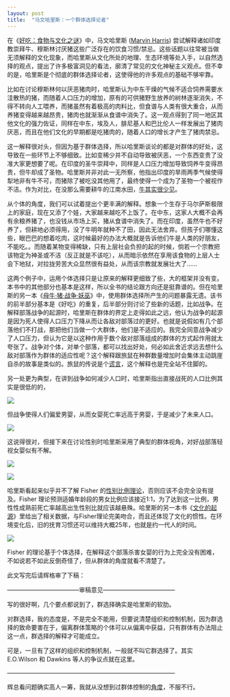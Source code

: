```yaml
---
layout: post
title:  "马文哈里斯：一个群体选择论者"
---
```

在《[好吃：食物与文化之谜](http://book.douban.com/subject/1074668/)》中，马文哈里斯 ([Marvin Harris](https://en.wikipedia.org/wiki/Marvin_Harris)) 尝试解释诸如印度教崇拜牛、穆斯林讨厌猪这些广泛存在的饮食习惯/禁忌。这些话题以往常被当做无须解释的文化现象，而哈里斯从文化所处的地理、生态环境等处入手，以自然选择的观点，提出了许多极富洞见的看法，廓清了常见的文化神秘主义观点。但不幸的是，哈里斯是个彻底的群体选择论者，这使得他的许多观点的基础不够牢靠。
<!-- excerpt break -->

比如在讨论穆斯林何以厌恶猪肉时，哈里斯认为中东干燥的气候不适合饲养需要水洼散热的猪，而随着人口压力的增加，原有的可供猪野生放养的树林逐渐消失，不得不转向人工喂养，而猪虽然有着极高的肉料比，但食谱与人类有很大重合，从而养猪变得越来越昂贵，猪肉也就渐渐从食谱中消失了。这一观点得到了同一地区其他文化的强力佐证，同样在中东，埃及人，腓尼基人和巴比伦人一样发展出了猪肉厌恶，而且在他们文化的早期都是吃猪肉的，随着人口的增长才产生了猪肉禁忌。

这一解释很对头，但因为基于群体选择，所以哈里斯谈论的都是对群体的好处，这导致在一些环节上不够细致。比如变稀少并不自动导致被厌恶，一个东西变贵了没准大家更想要了呢。在印度的圣牛崇拜中，同样是人口压力增加导致饲养牛变得昂贵，但牛却成了圣物。哈里斯并非对此一无所察，他指出印度的旱雨两季气候使得犁地非有牛不可，而猪除了被吃没其他用了，最终使得一个成为了圣物一个被视作不洁。作为对比，在没那么需要耕牛的江南水田，[牛其实很少见](http://headsalon.org/archives/3460.html)。

从个体的角度，我们可以试着提出个更丰满的解释。想象一个生存于马尔萨斯极限上的家庭，现在又添了个娃，大家越来越吃不上饭了。在中东，这家人大概不会再有余粮养猪了，也没钱从市场上买，猪从食谱中消失了。而在印度，虽然牛也不好养了，但耕地必须得用，没了牛明年就种不了田，因此无法舍弃。但孩子们哪懂这些，眼巴巴的想着吃肉，这时候最好的办法大概就是告诉他们牛是人类的好朋友，不能吃。。而随着某物变得稀缺，只有上层社会负担的起的时候，倘若一个宗教把该物定为神圣或不洁（反正就是不该吃），从而暗示依然在享用该食物的上层人士会下地狱，对拉拢劳苦大众显然很有益处，从而该宗教就发展壮大了……

这两个例子中，运用个体选择只是让原来的解释更细致了些，大的框架并没有变。本书中的其他部分也基本是这样，所以全书的结论跟方向还是挺靠谱的。但在哈里斯的另一本《[母牛·猪·战争·妖巫](http://book.douban.com/subject/1787517/)》中，使用群体选择所产生的问题暴露无遗。该书的前半部分基本是《好吃》的重复，后半部分则讨论了些新的话题，比如战争。在解释部落战争的起源时，哈里斯在群体的界定上走得如此之远，他认为战争的起源是因为死人使得人口压力下降从而让各敌对部落过的更好。也就是说假如有几个部落他们不打战，那把他们当做一个大群体，他们是不适应的。我完全同意战争减少了人口压力，但认为它是以这种作用于数个敌对部落组成的群体的方式起作用就太夸张了。战争对个体，对单个部落，都可以找出好处，何必如此舍近求远去想什么敌对部落作为群体的适应性呢？这个解释跟旅鼠在种群数量增加时会集体主动跳崖自杀的故事是类似的。旅鼠的传说是个[谎言](http://tech.sina.com.cn/d/2006-07-19/16121045454.shtml)，这个解释也是完全站不住脚的。

另一处更为典型，在讲到战争如何减少人口时，哈里斯指出直接战死的人口比例其实是很低的的，

![](/assets/images/marvin-harris-1.jpg)

但战争使得人们偏爱男婴，从而女婴死亡率远高于男婴，于是减少了未来人口。

![](/assets/images/marvin-harris-2.jpg)

这说得很对，但接下来在讨论性别时哈里斯采用了典型的群体视角，对好战部落轻视女婴似有不解。

![](/assets/images/marvin-harris-3.jpg)

![](/assets/images/marvin-harris-4.jpg)

哈里斯看起来似乎并不了解 Fisher 的[性别比例理论](https://en.wikipedia.org/wiki/Fisher%27s_principle)，否则应该不会完全没有提及。Fisher 理论预测适婚年龄段的男女比例应该接近1:1，为了达到这一比例，男性性成熟前死亡率越高出生性别比就应该越悬殊。哈里斯的另一本书《[文化的起源](http://book.douban.com/subject/2378047/)》里给出了相关数据，与Fisher理论完美吻合，而且还体现了文化的惯性。在环境变化后，旧的抚育习惯还可以维持大概25年，也就是约一代人的时间。

![](/assets/images/marvin-harris-5.png)

Fisher 的理论基于个体选择，在解释这个部落杀害女婴的行为上完全没有困难，不如说若不如此反倒奇怪了，但从群体的角度就看不清楚了。

此文写完后请辉格审了下稿：

<a name="whig"></a>————————————审稿意见————————————

写的很好啊，几个要点都说到了，群选择确实是哈里斯的软肋。

对群选择，我的态度是，不是完全不能用，但要说清楚组织和控制机制，因为群选择的致命要害在于，偏离群体策略的个体可以从偏离中获益，只有群体有办法阻止这一点，群选择的解释才可能成立。

可是，一旦有了这样的组织和控制机制，一般就不叫它群选择了。其实 E.O.Wilson 和 Dawkins 等人的争议点就在这里。

————————————————————————————

辉总看问题确实高人一筹，我就从没想到过群体控制的[角度](http://headsalon.org/archives/5625.html)，不服不行。
